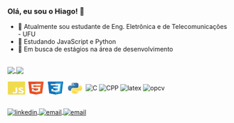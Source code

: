 ### Olá, eu sou o Hiago! 👋


- 📖 Atualmente sou estudante de Eng. Eletrônica e de Telecomunicações - UFU
- 🌱 Estudando JavaScript e Python
- 👯 Em busca de estágios na área de desenvolvimento
##
<a href="https://github.com/hiagohsantos">
  <img align="center" height= "180em"  src="https://github-readme-stats.vercel.app/api?username=hiagohsantos&show_icons=true&theme=dark&rank_icon=github" />
  <img align="center" height= "180em"  src="https://github-readme-stats.vercel.app/api/top-langs/?username=hiagohsantos&layout=compact&langs_count=6&theme=dark" />
</a>

<div style="display: inline_block"><br>
  <img align="center" alt="Js" height="30" width="40" src="https://raw.githubusercontent.com/devicons/devicon/master/icons/javascript/javascript-plain.svg">
  <img align="center" alt="HTML" height="30" width="40" src="https://raw.githubusercontent.com/devicons/devicon/master/icons/html5/html5-original.svg">
  <img align="center" alt="CSS" height="30" width="40" src="https://raw.githubusercontent.com/devicons/devicon/master/icons/css3/css3-original.svg">
  <img align="center" alt="Python" height="30" width="40" src="https://raw.githubusercontent.com/devicons/devicon/master/icons/python/python-original.svg">
  <img align="center" alt="C" height="30" width="40" src="https://cdn.jsdelivr.net/gh/devicons/devicon/icons/c/c-original.svg">
  <img align="center" alt="CPP" height="30" width="40" src="https://cdn.jsdelivr.net/gh/devicons/devicon/icons/cplusplus/cplusplus-original.svg">
  <img align="center" alt="latex" height="30" width="40" src="https://cdn.jsdelivr.net/gh/devicons/devicon/icons/latex/latex-original.svg">
  <img align="center" alt="opcv" height="30" width="40" src="https://cdn.jsdelivr.net/gh/devicons/devicon/icons/opencv/opencv-original-wordmark.svg">
</div>

##

<div>
 <a href="https://www.linkedin.com/in/hiago26/">
   <img align="center" alt="linkedin" src="https://img.shields.io/badge/LinkedIn-0077B5?style=for-the-badge&logo=linkedin&logoColor=white">
 </a>
 <a href="mailto:hiago1996@outlook.com">
    <img align="center" alt="email" src="https://img.shields.io/badge/Gmail-D14836?style=for-the-badge&logo=gmail&logoColor=white">
 </a>
  <a href="https://wa.me/5535998883902">
    <img align="center" alt="email" src="https://img.shields.io/badge/WhatsApp-25D366?style=for-the-badge&logo=whatsapp&logoColor=white">
 </a>
  
  
</div>


